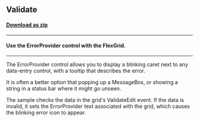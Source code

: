 ## Validate
#### [Download as zip](https://grapecity.github.io/DownGit/#/home?url=https://github.com/GrapeCity/ComponentOne-WinForms-Samples/tree/master/NetFramework\FlexGrid\VB\Validate)
____
#### Use the ErrorProvider control with the FlexGrid.
____
The ErrorProvider control allows you to display a blinking caret next to any data-entry control, with a tooltip that describes the error. 

It is often a better option that popping up a MessageBox, or showing a string in a status bar where it might go unseen. 

The sample checks the data in the grid's ValidateEdit event. If the data is invalid, it sets the ErrorProvider text associated with the grid, which causes the blinking error icon to appear. 